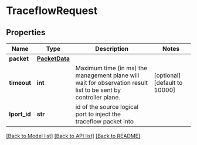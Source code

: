 # TraceflowRequest

## Properties
Name | Type | Description | Notes
------------ | ------------- | ------------- | -------------
**packet** | [**PacketData**](PacketData.md) |  | 
**timeout** | **int** | Maximum time (in ms) the management plane will wait for observation result list to be sent by controller plane. | [optional] [default to 10000]
**lport_id** | **str** | id of the source logical port to inject the traceflow packet into | 

[[Back to Model list]](../README.md#documentation-for-models) [[Back to API list]](../README.md#documentation-for-api-endpoints) [[Back to README]](../README.md)

